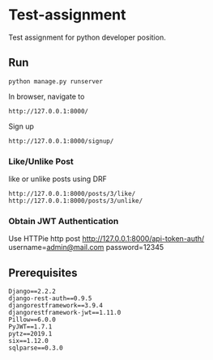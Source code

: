 # Test-assignment
Test assignment for python developer position.




## Run

    python manage.py runserver
    
In browser, navigate to
    
    http://127.0.0.1:8000/
    

Sign up

    http://127.0.0.1:8000/signup/
    
### Like/Unlike Post
    
like or unlike posts using DRF

    http://127.0.0.1:8000/posts/3/like/
    http://127.0.0.1:8000/posts/3/unlike/
    
    
### Obtain JWT Authentication
    
Use HTTPie
    http post http://127.0.0.1:8000/api-token-auth/ username=admin@mail.com  password=12345

## Prerequisites

    Django==2.2.2
    django-rest-auth==0.9.5
    djangorestframework==3.9.4
    djangorestframework-jwt==1.11.0
    Pillow==6.0.0
    PyJWT==1.7.1
    pytz==2019.1
    six==1.12.0
    sqlparse==0.3.0
    
  
    
    
```
